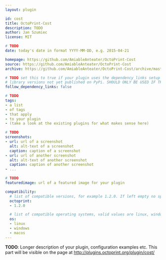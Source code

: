 ```yaml
---
layout: plugin

id: cost
title: OctoPrint-Cost
description: TODO
author: Jan Szumiec
license: MIT

# TODO
date: today's date in format YYYY-MM-DD, e.g. 2015-04-21

homepage: https://github.com/AmiableAnteater/OctoPrint-Cost
source: https://github.com/AmiableAnteater/OctoPrint-Cost
archive: https://github.com/AmiableAnteater/OctoPrint-Cost/archive/master.zip

# TODO set this to true if your plugin uses the dependency_links setup parameter to include
# library versions not yet published on PyPi. SHOULD ONLY BE USED IF THERE IS NO OTHER OPTION!
follow_dependency_links: false

# TODO
tags:
- a list
- of tags
- that apply
- to your plugin
- (take a look at the existing plugins for what makes sense here)

# TODO
screenshots:
- url: url of a screenshot
  alt: alt-text of a screenshot
  caption: caption of a screenshot
- url: url of another screenshot
  alt: alt-text of another screenshot
  caption: caption of another screenshot
- ...

# TODO
featuredimage: url of a featured image for your plugin

compatibility:
  # list of compatible versions, for example 1.2.0. If left empty no specific version requirement will be assumed
  octoprint:
  - 1.2.0

  # list of compatible operating systems, valid values are linux, windows, macos, leaving empty defaults to all
  os:
  - linux
  - windows
  - macos
---
```


**TODO**: Longer description of your plugin, configuration examples etc. This part will be visible on the page at
http://plugins.octoprint.org/plugin/cost/
